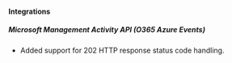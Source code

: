 
#### Integrations
##### Microsoft Management Activity API (O365 Azure Events)
- Added support for 202 HTTP response status code handling.
